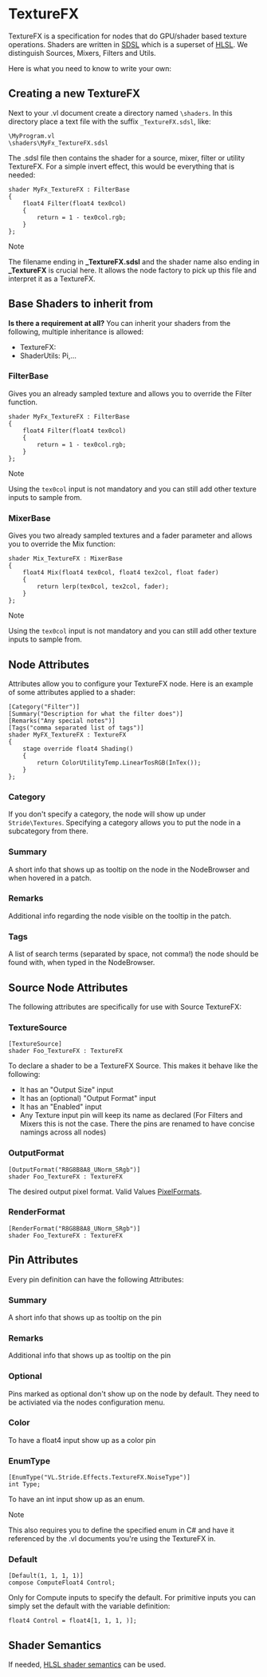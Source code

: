 # TextureFX

TextureFX is a specification for nodes that do GPU/shader based texture operations. Shaders are written in [SDSL](https://doc.stride3d.net/latest/en/manual/graphics/effects-and-shaders/shading-language/index.html) which is a superset of [HLSL](http://msdn.microsoft.com/en-us/library/windows/desktop/bb509561%28v=vs.85%29.aspx). We distinguish Sources, Mixers, Filters and Utils.

Here is what you need to know to write your own:

## Creating a new TextureFX
Next to your .vl document create a directory named `\shaders`. In this directory place a text file with the suffix `_TextureFX.sdsl`, like:

    \MyProgram.vl
    \shaders\MyFx_TextureFX.sdsl

The .sdsl file then contains the shader for a source, mixer, filter or utility TextureFX. For a simple invert effect, this would be everything that is needed: 

```hlsl
shader MyFx_TextureFX : FilterBase
{
    float4 Filter(float4 tex0col)
    {
        return = 1 - tex0col.rgb;
    }
};
```

> [!NOTE]
> The filename ending in **_TextureFX.sdsl** and the shader name also ending in **_TextureFX** is crucial here. It allows the node factory to pick up this file and interpret it as a TextureFX.

## Base Shaders to inherit from
**Is there a requirement at all?**
You can inherit your shaders from the following, multiple inheritance is allowed:

* TextureFX: 
* ShaderUtils: Pi,...
  
### FilterBase
Gives you an already sampled texture and allows you to override the Filter function. 

```hlsl
shader MyFx_TextureFX : FilterBase
{
    float4 Filter(float4 tex0col)
    {
        return = 1 - tex0col.rgb;
    }
};
```
> [!NOTE]
> Using the `tex0col` input is not mandatory and you can still add other texture inputs to sample from.

### MixerBase
Gives you two already sampled textures and a fader parameter and allows you to override the Mix function:

```hlsl
shader Mix_TextureFX : MixerBase
{
    float4 Mix(float4 tex0col, float4 tex2col, float fader)
    {
        return lerp(tex0col, tex2col, fader);	
    }
};
```
> [!NOTE]
> Using the `tex0col` input is not mandatory and you can still add other texture inputs to sample from.
  
## Node Attributes
Attributes allow you to configure your TextureFX node. Here is an example of some attributes applied to a shader:

```hlsl
[Category("Filter")]
[Summary("Description for what the filter does")]
[Remarks("Any special notes")]
[Tags("comma separated list of tags")]
shader MyFX_TextureFX : TextureFX
{
    stage override float4 Shading()
    {
        return ColorUtilityTemp.LinearTosRGB(InTex());
    }
};
```
### Category
If you don't specify a category, the node will show up under `Stride\Textures`. Specifying a category allows you to put the node in a subcategory from there. 

### Summary
A short info that shows up as tooltip on the node in the NodeBrowser and when hovered in a patch.

### Remarks
Additional info regarding the node visible on the tooltip in the patch.

### Tags
A list of search terms (separated by space, not comma!) the node should be found with, when typed in the NodeBrowser.

## Source Node Attributes
The following attributes are specifically for use with Source TextureFX:

### TextureSource
```hlsl
[TextureSource]
shader Foo_TextureFX : TextureFX
```

To declare a shader to be a TextureFX Source. This makes it behave like the following:

* It has an "Output Size" input
* It has an (optional) "Output Format" input
* It has an "Enabled" input
* Any Texture input pin will keep its name as declared (For Filters and Mixers this is not the case. There the pins are renamed to have concise namings across all nodes)

### OutputFormat
```hlsl
[OutputFormat("R8G8B8A8_UNorm_SRgb")]
shader Foo_TextureFX : TextureFX
```

The desired output pixel format. Valid Values [PixelFormats](https://github.com/stride3d/stride/blob/master/sources/engine/Stride/Graphics/PixelFormat.cs).

### RenderFormat
```hlsl
[RenderFormat("R8G8B8A8_UNorm_SRgb")]
shader Foo_TextureFX : TextureFX
```

## Pin Attributes
Every pin definition can have the following Attributes:

### Summary
A short info that shows up as tooltip on the pin

### Remarks
Additional info that shows up as tooltip on the pin

### Optional
Pins marked as optional don't show up on the node by default. They need to be activiated via the nodes configuration menu.

### Color
To have a float4 input show up as a color pin

### EnumType
```hlsl
[EnumType("VL.Stride.Effects.TextureFX.NoiseType")]
int Type;
```

To have an int input show up as an enum.

> [!NOTE]
> This also requires you to define the specified enum in C# and have it referenced by the .vl documents you're using the TextureFX in.


### Default
```hlsl
[Default(1, 1, 1, 1)]
compose ComputeFloat4 Control;
```
Only for Compute inputs to specify the default. For primitive inputs you can simply set the default with the variable definition:

```hlsl
float4 Control = float4[1, 1, 1, )];
```


## Shader Semantics
If needed, [HLSL shader semantics](https://docs.microsoft.com/en-us/windows/win32/direct3dhlsl/dx-graphics-hlsl-semantics#system-value-semantics) can be used. 